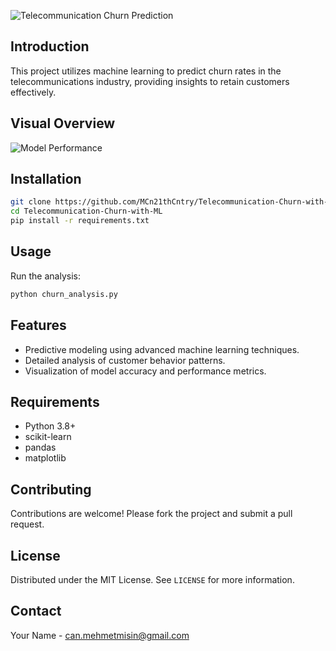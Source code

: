 ![Telecommunication Churn Prediction](https://miro.medium.com/v2/resize:fit:1400/format:webp/0*8Iu_eymr6eR-YuQw) 


## Introduction
This project utilizes machine learning to predict churn rates in the telecommunications industry, providing insights to retain customers effectively.

## Visual Overview
![Model Performance](https://www.google.com/url?sa=i&url=https%3A%2F%2Fm-stats.me%2Ftelecom-churn-analysis-prediction-dashboard%2F&psig=AOvVaw3qCdKZOVU3TnliOVkVagZ4&ust=1715290326096000&source=images&cd=vfe&opi=89978449&ved=0CBIQjRxqFwoTCPCN5cqA_4UDFQAAAAAdAAAAABAX)

## Installation
```bash
git clone https://github.com/MCn21thCntry/Telecommunication-Churn-with-ML
cd Telecommunication-Churn-with-ML
pip install -r requirements.txt
```

## Usage
Run the analysis:
```python
python churn_analysis.py
```

## Features
- Predictive modeling using advanced machine learning techniques.
- Detailed analysis of customer behavior patterns.
- Visualization of model accuracy and performance metrics.

## Requirements
- Python 3.8+
- scikit-learn
- pandas
- matplotlib

## Contributing
Contributions are welcome! Please fork the project and submit a pull request.

## License
Distributed under the MIT License. See `LICENSE` for more information.

## Contact
Your Name - can.mehmetmisin@gmail.com

